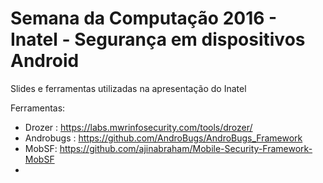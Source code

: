 # Semana da Computação 2016 - Inatel - Segurança em dispositivos Android
Slides e ferramentas utilizadas na apresentação do Inatel

Ferramentas:
- Drozer : https://labs.mwrinfosecurity.com/tools/drozer/
- Androbugs : https://github.com/AndroBugs/AndroBugs_Framework
- MobSF: https://github.com/ajinabraham/Mobile-Security-Framework-MobSF
-
